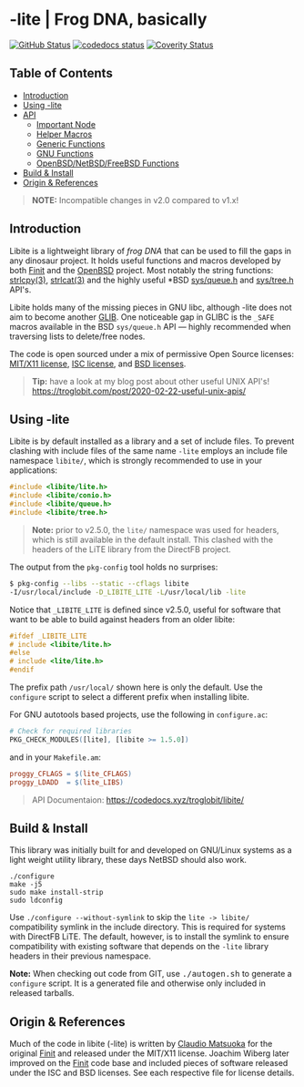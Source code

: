 -lite | Frog DNA, basically
===========================
[![GitHub Status][]][GitHub] [![codedocs status][]][codedocs] [![Coverity Status][]][Coverity Scan]

Table of Contents
-----------------

* [Introduction](#introduction)
* [Using -lite](#using--lite)
* [API](doc/API.md#overview)
  * [Important Node](doc/API.md#important-note)
  * [Helper Macros](doc/API.md#helper-macros)
  * [Generic Functions](doc/API.md#generic-functions)
  * [GNU Functions](doc/API.md#gnu-functions)
  * [OpenBSD/NetBSD/FreeBSD Functions](doc/API.md#openbsd-netbsd-freebsd-functions)
* [Build & Install](#build--install)
* [Origin & References](#origin--references)


> **NOTE:** Incompatible changes in v2.0 compared to v1.x!

Introduction
------------

Libite is a lightweight library of *frog DNA* that can be used to fill
the gaps in any dinosaur project.  It holds useful functions and macros
developed by both [Finit][1] and the [OpenBSD][2] project.  Most notably
the string functions: [strlcpy(3)][3], [strlcat(3)][3] and the highly
useful *BSD [sys/queue.h][4] and [sys/tree.h][7] API's.

Libite holds many of the missing pieces in GNU libc, although -lite does
not aim to become another [GLIB][5].  One noticeable gap in GLIBC is the
`_SAFE` macros available in the BSD `sys/queue.h` API &mdash; highly
recommended when traversing lists to delete/free nodes.

The code is open sourced under a mix of permissive Open Source licenses:
[MIT/X11 license][MIT], [ISC license][ISC], and [BSD licenses][BSD].

> **Tip:** have a look at my blog post about other useful UNIX API's!
>          https://troglobit.com/post/2020-02-22-useful-unix-apis/


Using -lite
-----------

Libite is by default installed as a library and a set of include files.
To prevent clashing with include files of the same name `-lite` employs
an include file namespace `libite/`, which is strongly recommended to
use in your applications:

```C
#include <libite/lite.h>
#include <libite/conio.h>
#include <libite/queue.h>
#include <libite/tree.h>
```

> **Note:** prior to v2.5.0, the `lite/` namespace was used for headers,
> which is still available in the default install.  This clashed with
> the headers of the LiTE library from the DirectFB project.

The output from the `pkg-config` tool holds no surprises:

```sh
$ pkg-config --libs --static --cflags libite
-I/usr/local/include -D_LIBITE_LITE -L/usr/local/lib -lite
```

Notice that `_LIBITE_LITE` is defined since v2.5.0, useful for software
that want to be able to build against headers from an older libite:

```C
#ifdef _LIBITE_LITE
# include <libite/lite.h>
#else
# include <lite/lite.h>
#endif
```

The prefix path `/usr/local/` shown here is only the default.  Use the
`configure` script to select a different prefix when installing libite.

For GNU autotools based projects, use the following in `configure.ac`:

```m4
# Check for required libraries
PKG_CHECK_MODULES([lite], [libite >= 1.5.0])
```

and in your `Makefile.am`:

```Makefile
proggy_CFLAGS = $(lite_CFLAGS)
proggy_LDADD  = $(lite_LIBS)
```

> API Documentaion: https://codedocs.xyz/troglobit/libite/


Build & Install
---------------

This library was initially built for and developed on GNU/Linux systems
as a light weight utility library, these days NetBSD should also work.

    ./configure
    make -j5
    sudo make install-strip
    sudo ldconfig

Use `./configure --without-symlink` to skip the `lite -> libite/`
compatibility symlink in the include directory.  This is required for
systems with DirectFB LiTE.  The default, however, is to install the
symlink to ensure compatibility with existing software that depends on
the `-lite` library headers in their previous namespace.

**Note:** When checking out code from GIT, use <kbd>./autogen.sh</kbd>
to generate a `configure` script.  It is a generated file and otherwise
only included in released tarballs.


Origin & References
-------------------

Much of the code in libite (-lite) is written by [Claudio Matsuoka][]
for the original [Finit][original finit] and released under the MIT/X11
license.  Joachim Wiberg later improved on the [Finit][1] code base and
included pieces of software released under the ISC and BSD licenses.
See each respective file for license details.

[1]:                https://github.com/troglobit/finit
[2]:                http://www.openbsd.org/
[3]:                http://www.openbsd.org/cgi-bin/man.cgi?query=strlcpy
[4]:                http://www.openbsd.org/cgi-bin/man.cgi/OpenBSD-current/man3/LIST_EMPTY.3
[5]:                https://developer.gnome.org/glib/
[7]:                http://www.openbsd.org/cgi-bin/man.cgi/OpenBSD-current/man3/SPLAY_FOREACH.3
[MIT]:              https://en.wikipedia.org/wiki/MIT_License
[ISC]:              https://en.wikipedia.org/wiki/ISC_license
[BSD]:              https://en.wikipedia.org/wiki/BSD_licenses
[GitHub]:           https://github.com/troglobit/libite/actions/workflows/build.yml/
[GitHub Status]:    https://github.com/troglobit/libite/actions/workflows/build.yml/badge.svg
[Coverity Scan]:    https://scan.coverity.com/projects/20602
[Coverity Status]:  https://img.shields.io/coverity/scan/20602.svg
[codedocs]:         https://codedocs.xyz/troglobit/libite.log
[codedocs status]:  https://codedocs.xyz/troglobit/libite.svg
[Claudio Matsuoka]: https://github.com/cmatsuoka
[original finit]:   http://helllabs.org/finit/
